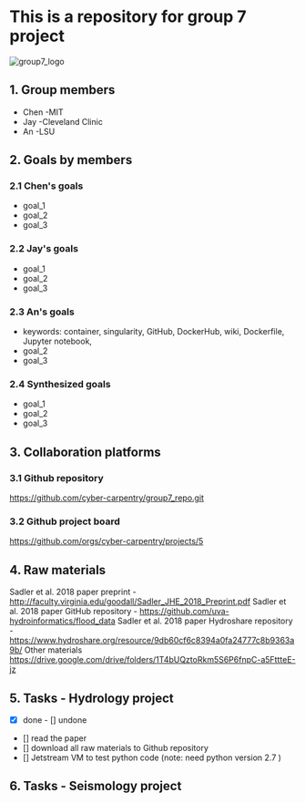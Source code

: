 # This is a repository for group 7 project

![group7_logo](https://cdn.archonia.us/images/1-63650-1-1-original1/naruto-shippuden-fabric-poster-team-7.jpg)


## 1. Group members
- Chen -MIT
- Jay -Cleveland Clinic
- An -LSU

## 2. Goals by members
### 2.1 Chen's goals
- goal_1
- goal_2
- goal_3

### 2.2 Jay's goals
- goal_1
- goal_2
- goal_3

### 2.3 An's goals
- keywords: container, singularity, GitHub, DockerHub, wiki, Dockerfile, Jupyter notebook, 
- goal_2
- goal_3

### 2.4 Synthesized goals 
- goal_1
- goal_2
- goal_3

## 3. Collaboration platforms

### 3.1 Github repository
https://github.com/cyber-carpentry/group7_repo.git

### 3.2 Github project board
https://github.com/orgs/cyber-carpentry/projects/5


## 4. Raw materials
Sadler et al. 2018 paper preprint - http://faculty.virginia.edu/goodall/Sadler_JHE_2018_Preprint.pdf
Sadler et al. 2018 paper GitHub repository - https://github.com/uva-hydroinformatics/flood_data
Sadler et al. 2018 paper Hydroshare repository - https://www.hydroshare.org/resource/9db60cf6c8394a0fa24777c8b9363a9b/
Other materials https://drive.google.com/drive/folders/1T4bUQztoRkm5S6P6fnpC-a5FttteE-jz

## 5. Tasks - Hydrology project
- [x] done       - [] undone
- [] read the paper
- [] download all raw materials to Github repository
- [] Jetstream VM to test python code (note: need python version 2.7 )

## 6. Tasks - Seismology project



